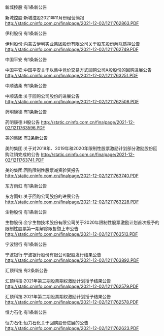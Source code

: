 新城控股 有1条新公告 

新城控股:新城控股2021年11月份经营简报 http://static.cninfo.com.cn/finalpage/2021-12-02/1211762863.PDF 

伊利股份 有1条新公告 

伊利股份:内蒙古伊利实业集团股份有限公司关于股东股份解除质押公告 http://static.cninfo.com.cn/finalpage/2021-12-02/1211762749.PDF 

中国平安 有1条新公告 

中国平安:中国平安关于以集中竞价交易方式回购公司A股股份的回购进展公告 http://static.cninfo.com.cn/finalpage/2021-12-02/1211763251.PDF 

中顺洁柔 有1条新公告 

中顺洁柔:关于回购公司股份的进展公告 http://static.cninfo.com.cn/finalpage/2021-12-02/1211762508.PDF 

药明康德 有1条新公告 

药明康德:H股公告 http://static.cninfo.com.cn/finalpage/2021-12-02/1211763596.PDF 

美的集团 有2条新公告 

美的集团:关于对2018年、2019年和2020年限制性股票激励计划部分激励股份回购注销完成的公告 http://static.cninfo.com.cn/finalpage/2021-12-02/1211763741.PDF 

美的集团:回购限制性股票减资验资报告 http://static.cninfo.com.cn/finalpage/2021-12-02/1211763740.PDF 

东方雨虹 有1条新公告 

东方雨虹:关于回购公司股份的进展公告 http://static.cninfo.com.cn/finalpage/2021-12-02/1211763228.PDF 

生物股份 有1条新公告 

生物股份:金宇生物技术股份有限公司关于2020年限制性股票激励计划首次授予的限制性股票第一期解除限售暨上市公告 http://static.cninfo.com.cn/finalpage/2021-12-02/1211763513.PDF 

宁波银行 有1条新公告 

宁波银行:宁波银行股份有限公司配股发行结果公告 http://static.cninfo.com.cn/finalpage/2021-12-02/1211763892.PDF 

汇顶科技 有2条新公告 

汇顶科技:2021年第三期股票期权激励计划授予结果公告 http://static.cninfo.com.cn/finalpage/2021-12-02/1211762579.PDF 

汇顶科技:2021年第二期股票期权激励计划授予结果公告 http://static.cninfo.com.cn/finalpage/2021-12-02/1211762578.PDF 

恒力石化 有1条新公告 

恒力石化:恒力石化关于回购股份进展的公告 http://static.cninfo.com.cn/finalpage/2021-12-02/1211762623.PDF 

